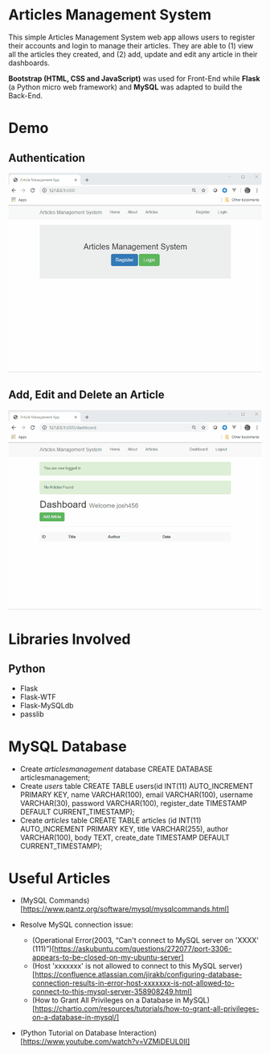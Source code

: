 # Articles Management System 
This simple Articles Management System web app allows users to register their accounts and login to manage their articles. They are able to (1) view all the articles they created, and (2) add, update and edit any article in their dashboards. 

**Bootstrap (HTML, CSS and JavaScript)** was used for Front-End while **Flask** (a Python micro web framework) and **MySQL** was adapted to build the Back-End.

# Demo

## Authentication

![Authentication Demo](/ArticleManagementGif/Authentication.gif)


## Add, Edit and Delete an Article

![Add_Edit_Delete_Demo](/ArticleManagementGif/Add-Edit-Delete.gif)


# Libraries Involved
## Python
- Flask
- Flask-WTF
- Flask-MySQLdb
- passlib

# MySQL Database
- Create *articlesmanagement* database
CREATE DATABASE articlesmanagement;
- Create *users* table
CREATE TABLE users(id INT(11) AUTO_INCREMENT PRIMARY KEY, name VARCHAR(100), email VARCHAR(100), username VARCHAR(30), password VARCHAR(100), register_date TIMESTAMP DEFAULT CURRENT_TIMESTAMP);
- Create *articles* table
CREATE TABLE articles (id INT(11) AUTO_INCREMENT PRIMARY KEY, title VARCHAR(255), author VARCHAR(100), body TEXT, create_date TIMESTAMP DEFAULT CURRENT_TIMESTAMP);

# Useful Articles
- (MySQL Commands)[https://www.pantz.org/software/mysql/mysqlcommands.html]
- Resolve MySQL connection issue:
    - (Operational Error(2003, “Can't connect to MySQL server on 'XXXX' (111)”)[https://askubuntu.com/questions/272077/port-3306-appears-to-be-closed-on-my-ubuntu-server]
    - (Host 'xxxxxxx' is not allowed to connect to this MySQL server)[https://confluence.atlassian.com/jirakb/configuring-database-connection-results-in-error-host-xxxxxxx-is-not-allowed-to-connect-to-this-mysql-server-358908249.html]
    - (How to Grant All Privileges on a Database in MySQL)[https://chartio.com/resources/tutorials/how-to-grant-all-privileges-on-a-database-in-mysql/]

- (Python Tutorial on Database Interaction)[https://www.youtube.com/watch?v=VZMiDEUL0II]
